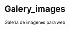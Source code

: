 # Galery_images
Galería de imágenes para web 

<img src="http://boucliertextile.com/wp-content/uploads/2025/08/galeria_.png" alt="">
